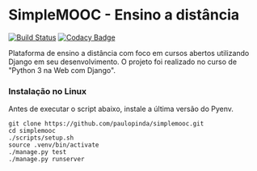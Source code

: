 # SimpleMOOC - Ensino a distância
[![Build Status](https://travis-ci.org/paulopinda/simplemooc.svg?branch=master)](https://travis-ci.org/paulopinda/simplemooc)
[![Codacy Badge](https://api.codacy.com/project/badge/Grade/19176ed01baa477b9221033f85eadfa6)](https://www.codacy.com/app/paulo-pinda/simplemooc?utm_source=github.com&amp;utm_medium=referral&amp;utm_content=paulopinda/simplemooc&amp;utm_campaign=Badge_Grade)

Plataforma de ensino a distância com foco em cursos abertos utilizando Django em seu 
desenvolvimento. O projeto foi realizado no curso de "Python 3 na Web com Django".



### Instalação no Linux

Antes de executar o script abaixo, instale a última versão do Pyenv.

```
git clone https://github.com/paulopinda/simplemooc.git
cd simplemooc 
./scripts/setup.sh 
source .venv/bin/activate
./manage.py test 
./manage.py runserver
```
